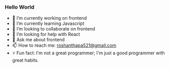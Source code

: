 ### Hello World

- 🔭 I’m currently working on frontend
- 🌱 I’m currently learning Javascript
- 👯 I’m looking to collaborate on frontend
- 🤔 I’m looking for help with React
- 💬 Ask me about frontend
- 📫 How to reach me: roshanthapa521@gmail.com
- ⚡ Fun fact: I'm not a great programmer; I'm just a good programmer with great habits.


